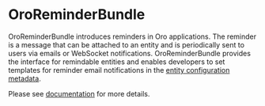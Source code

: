 # OroReminderBundle

OroReminderBundle introduces reminders in Oro applications. The reminder is a message that can be attached to an entity and is periodically sent to users via emails or WebSocket notifications. OroReminderBundle provides the interface for remindable entities and enables developers to set templates for reminder email notifications in the [entity configuration metadata](https://github.com/oroinc/platform/tree/master/src/Oro/Bundle/EntityConfigBundle).

Please see [documentation](./Resources/doc/index.md) for more details.
